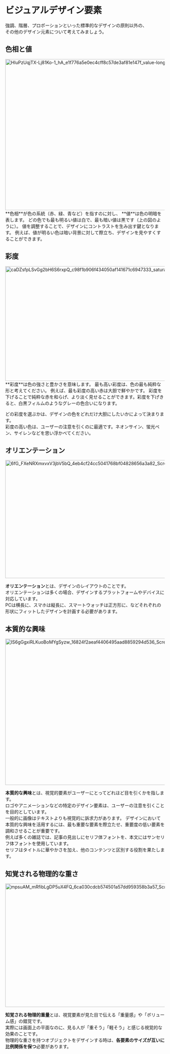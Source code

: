# ビジュアルデザイン要素
強調、階層、プロポーションといった標準的なデザインの原則以外の、  
その他のデザイン元素について考えてみましょう。  
## 色相と値
<img width="1836" height="477" alt="HIuPzUqjTX-Lj81Ko-1_hA_e1f776a5e0ec4cff8c57de3af81e147f_value-long" src="https://github.com/user-attachments/assets/b97e00e6-5a1c-4cb0-9dd3-9cec9cd4a1c9" />  
**色相**が色の系統（赤、緑、青など）を指すのに対し、  
**値**は色の明暗を表します。  
どの色でも最も明るい値は白で、最も暗い値は黒です（上の図のように）。  
値を調整することで、デザインにコントラストを生み出す鍵となります。  
例えば、値が明るい色は暗い背景に対して際立ち、デザインを見やすくすることができます。  

## 彩度
<img width="1707" height="362" alt="caDZsfpLSvGg2bH6S6rxpQ_c98f1b906f434050af141671c6947333_saturation-long" src="https://github.com/user-attachments/assets/cdae9bdf-ce61-45dc-94e7-add973ff94ef" />
**彩度**は色の強さと豊かさを意味します。  
最も高い彩度は、色の最も純粋な形と考えてください。  
例えば、最も彩度の高い赤は大胆で鮮やかです。  
彩度を下げることで純粋な赤を和らげ、より淡く見せることができます。彩度を下げきると、白黒フィルムのようなグレーの色合いになります。

どの彩度を選ぶかは、デザインの色をどれだけ大胆にしたいかによって決まります。  
彩度の高い色は、ユーザーの注意を引くのに最適です。ネオンサイン、蛍光ペン、サイレンなどを思い浮かべてください。  

## オリエンテーション
<img width="1029" height="373" alt="6fG_FXeNRXmxvxV3jbV5bQ_4eb4cf24cc5041768bf04828656a3a82_Screenshot-2021-03-05-at-12 51 24-PM" src="https://github.com/user-attachments/assets/41b88774-616b-4477-bfae-f21d9d685c40" />

**オリエンテーション**とは、デザインのレイアウトのことです。  
オリエンテーションは多くの場合、デザインするプラットフォームやデバイスに対応しています。  
PCは横長に、スマホは縦長に、スマートウォッチは正方形に、などそれぞれの形状にフィットしたデザインを計画する必要があります。  

## 本質的な興味
<img width="1103" height="462" alt="IS6gGgxiRLKuoBoMYgSyzw_16824f2aeaf4406495aad8859294d536_Screenshot-2021-03-05-at-12 51 47-PM" src="https://github.com/user-attachments/assets/b48c62e3-b80c-44f8-9d9f-904520f31d7e" />

**本質的な興味**とは、視覚的要素がユーザーにとってどれほど目を引くかを指します。  
ロゴやアニメーションなどの特定のデザイン要素は、ユーザーの注意を引くことを目的としています。  
一般的に画像はテキストよりも視覚的に訴求力があります。
デザインにおいて本質的な興味を活用するには、最も重要な要素を際立たせ、重要度の低い要素を調和させることが重要です。  
例えば多くの雑誌では、記事の見出しにセリフ体フォントを、本文にはサンセリフ体フォントを使用しています。  
セリフはタイトルに華やかさを加え、他のコンテンツと区別する役割を果たします。

## 知覚される物理的な重さ
<img width="1091" height="390" alt="mpsuAM_mRfibLgDP5uX4FQ_6ca030cdcb574501a57dd959358b3a57_Screenshot-2021-03-05-at-12 52 07-PM" src="https://github.com/user-attachments/assets/25412180-95e1-41d7-b0da-d2f6ec059fe9" />

**知覚される物理的重量**とは、視覚要素が見た目で伝える「重量感」や「ボリューム感」の錯覚です。  
実際には画面上の平面なのに、見る人が「重そう」「軽そう」と感じる視覚的な効果のことです。  
物理的な重さを持つオブジェクトをデザインする時は、**各要素のサイズが互いに比例関係を保つ**必要があります。

